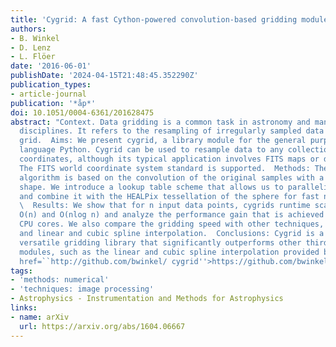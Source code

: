 ```yaml
---
title: 'Cygrid: A fast Cython-powered convolution-based gridding module for Python'
authors:
- B. Winkel
- D. Lenz
- L. Flöer
date: '2016-06-01'
publishDate: '2024-04-15T21:48:45.352290Z'
publication_types:
- article-journal
publication: '*åp*'
doi: 10.1051/0004-6361/201628475
abstract: "Context. Data gridding is a common task in astronomy and many other science
  disciplines. It refers to the resampling of irregularly sampled data to a regular
  grid.  Aims: We present cygrid, a library module for the general purpose programming
  language Python. Cygrid can be used to resample data to any collection of target
  coordinates, although its typical application involves FITS maps or data cubes.
  The FITS world coordinate system standard is supported.  Methods: The regridding
  algorithm is based on the convolution of the original samples with a kernel of arbitrary
  shape. We introduce a lookup table scheme that allows us to parallelize the gridding
  and combine it with the HEALPix tessellation of the sphere for fast neighbor searches.\
  \  Results: We show that for n input data points, cygrids runtime scales between
  O(n) and O(nlog n) and analyze the performance gain that is achieved using multiple
  CPU cores. We also compare the gridding speed with other techniques, such as nearest-neighbor,
  and linear and cubic spline interpolation.  Conclusions: Cygrid is a very fast and
  versatile gridding library that significantly outperforms other third-party Python
  modules, such as the linear and cubic spline interpolation provided by SciPy. <A
  href=``http://github.com/bwinkel/ cygrid''>https://github.com/bwinkel/cygrid</A>"
tags:
- 'methods: numerical'
- 'techniques: image processing'
- Astrophysics - Instrumentation and Methods for Astrophysics
links:
- name: arXiv
  url: https://arxiv.org/abs/1604.06667
---
```

